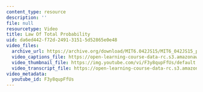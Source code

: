 ```yaml
---
content_type: resource
description: ''
file: null
resourcetype: Video
title: Law Of Total Probability
uid: da6ed442-f72d-2491-3151-5d52865e0e48
video_files:
  archive_url: https://archive.org/download/MIT6.042JS15/MIT6_042JS15_probtotal_video_ipod.mp4
  video_captions_file: https://open-learning-course-data-rc.s3.amazonaws.com/6-042j-mathematics-for-computer-science-spring-2015/e8175f0b799d55259bb207cdcdf34b65_F3y8qupFfUs.vtt
  video_thumbnail_file: https://img.youtube.com/vi/F3y8qupFfUs/default.jpg
  video_transcript_file: https://open-learning-course-data-rc.s3.amazonaws.com/6-042j-mathematics-for-computer-science-spring-2015/4f54c78b05a2dd7b47158b5ef5098842_F3y8qupFfUs.pdf
video_metadata:
  youtube_id: F3y8qupFfUs
---
```

